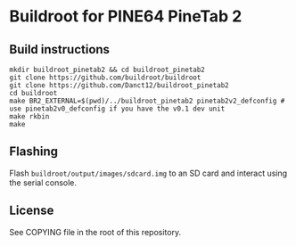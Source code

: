 # Buildroot for PINE64 PineTab 2

## Build instructions
```
mkdir buildroot_pinetab2 && cd buildroot_pinetab2
git clone https://github.com/buildroot/buildroot
git clone https://github.com/Danct12/buildroot_pinetab2
cd buildroot
make BR2_EXTERNAL=$(pwd)/../buildroot_pinetab2 pinetab2v2_defconfig # use pinetab2v0_defconfig if you have the v0.1 dev unit
make rkbin
make
```

## Flashing
Flash `buildroot/output/images/sdcard.img` to an SD card and interact using the serial console.

## License
See COPYING file in the root of this repository.
